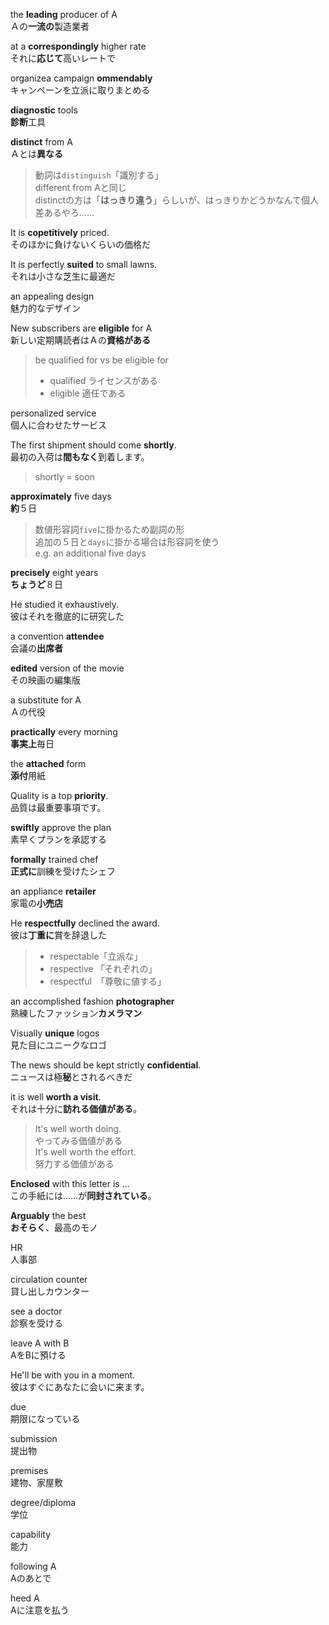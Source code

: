 the **leading** producer of A  
Ａの**一流の**製造業者

at a **correspondingly** higher rate  
それに**応じて**高いレートで

organizea campaign **ommendably**  
キャンペーンを立派に取りまとめる

**diagnostic** tools  
**診断**工具

**distinct** from A  
Ａとは**異なる**

> 動詞は`distinguish`「識別する」  
> different from Aと同じ  
> distinctの方は「**はっきり違う**」らしいが、はっきりかどうかなんて個人差あるやろ……

It is **copetitively** priced.  
そのほかに負けないくらいの価格だ

It is perfectly **suited** to small lawns.  
それは小さな芝生に最適だ

an appealing design  
魅力的なデザイン

New subscribers are **eligible** for A  
新しい定期購読者はＡの**資格がある**

> be qualified for vs be eligible for  
> - qualified ライセンスがある
> - eligible 適任である

personalized service  
個人に合わせたサービス

The first shipment should come **shortly**.  
最初の入荷は**間もなく**到着します。

> shortly = soon

**approximately** five days  
**約**５日

> 数値形容詞`five`に掛かるため副詞の形  
> 追加の５日と`days`に掛かる場合は形容詞を使う  
> e.g. an additional five days

**precisely** eight years  
**ちょうど**８日

He studied it exhaustively.  
彼はそれを徹底的に研究した

a convention **attendee**  
会議の**出席者**

**edited** version of the movie  
その映画の編集版

a substitute for A  
Ａの代役

**practically** every morning  
**事実上**毎日

the **attached** form  
**添付**用紙

Quality is a top **priority**.  
品質は最重要事項です。

**swiftly** approve the plan  
素早くプランを承認する

**formally** trained chef  
**正式に**訓練を受けたシェフ

an appliance **retailer**  
家電の**小売店**

He **respectfully** declined the award.  
彼は**丁重に**賞を辞退した

> - respectable「立派な」
> - respective 「それぞれの」
> - respectful　「尊敬に値する」

an accomplished fashion **photographer**  
熟練したファッション**カメラマン**

Visually **unique** logos  
見た目にユニークなロゴ

The news should be kept strictly **confidential**.  
ニュースは極**秘**とされるべきだ

it is well **worth a visit**.  
それは十分に**訪れる価値がある**。

> It's well worth doing.  
> やってみる価値がある  
> It's well worth the effort.  
> 努力する価値がある

**Enclosed** with this letter is ...  
この手紙には……が**同封されている**。

**Arguably** the best  
**おそらく**、最高のモノ

HR  
人事部

circulation counter  
貸し出しカウンター

see a doctor  
診察を受ける

leave A with B  
AをBに預ける

He'll be with you in a moment.  
彼はすぐにあなたに会いに来ます。

due  
期限になっている

submission  
提出物

premises  
建物、家屋敷

degree/diploma  
学位

capability  
能力

following A  
Aのあとで

heed A  
Aに注意を払う
